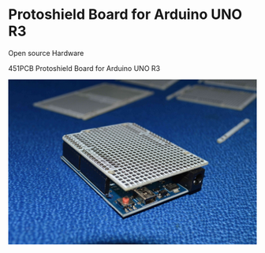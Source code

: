 # Protoshield Board for Arduino UNO R3

Open source Hardware 

451PCB Protoshield Board for Arduino UNO R3

![alt text](https://github.com/451PCBCOM/Arduino-Protoshield-Board/blob/master/FILES/version%201.0/PICTURES/451PCB-ejemplo-arduino-low-lte.jpg)

